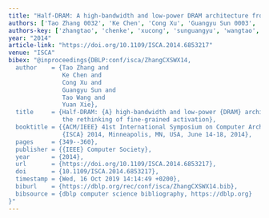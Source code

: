 ```yaml
---
title: "Half-DRAM: A high-bandwidth and low-power DRAM architecture from the rethinking of fine-grained activation"
authors: ['Tao Zhang 0032', 'Ke Chen', 'Cong Xu', 'Guangyu Sun 0003', 'Tao Wang 0004', 'Yuan Xie 0001']
authors-key: ['zhangtao', 'chenke', 'xucong', 'sunguangyu', 'wangtao', 'xieyuan']
year: "2014"
article-link: "https://doi.org/10.1109/ISCA.2014.6853217"
venue: "ISCA"
bibex: "@inproceedings{DBLP:conf/isca/ZhangCXSWX14,
  author    = {Tao Zhang and
               Ke Chen and
               Cong Xu and
               Guangyu Sun and
               Tao Wang and
               Yuan Xie},
  title     = {Half-DRAM: {A} high-bandwidth and low-power {DRAM} architecture from
               the rethinking of fine-grained activation},
  booktitle = {{ACM/IEEE} 41st International Symposium on Computer Architecture,
               {ISCA} 2014, Minneapolis, MN, USA, June 14-18, 2014},
  pages     = {349--360},
  publisher = {{IEEE} Computer Society},
  year      = {2014},
  url       = {https://doi.org/10.1109/ISCA.2014.6853217},
  doi       = {10.1109/ISCA.2014.6853217},
  timestamp = {Wed, 16 Oct 2019 14:14:49 +0200},
  biburl    = {https://dblp.org/rec/conf/isca/ZhangCXSWX14.bib},
  bibsource = {dblp computer science bibliography, https://dblp.org}
}"
---
```

